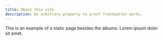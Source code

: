 ```yaml
---
title: About this site
description: An arbitrary property to proof frontmatter works.
---
```


This is an example of a static page besides the albums. Lorem ipsum dolor sit amet.

